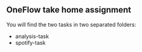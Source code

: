 ## OneFlow take home assignment

You will find the two tasks in two separated folders:

 * analysis-task
 * spotify-task
